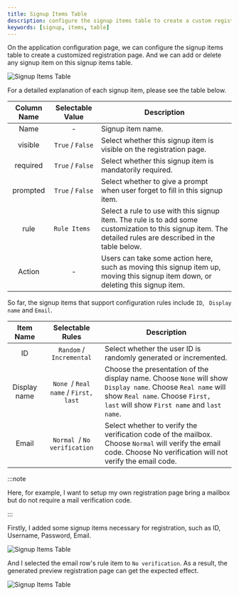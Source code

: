 ```yaml
---
title: Signup Items Table
description: configure the signup items table to create a custom registration page
keywords: [signup, items, table]
---
```


On the application configuration page, we can configure the signup items table to create a customized registration page. And we can add or delete any signup item on this signup items table.

![Signup Items Table](/img/signup-items-table.png)

For a detailed explanation of each signup item, please see the table below.

|    Column Name    |                                      Selectable Value                                      | Description                                                                                                                                                                                                                                                                                |
| :---------: | :----------------------------------------------------------------------------------: | ------------------------------------------------------------------------------------------------------------------------------------------------------------------------------------------------------------------------------------------------------------------------------------------ |
|    Name    |                                          -                                          | Signup item name.                                                                                                                                                                                                                     |
|    visible    |      `True` / `False`      | Select whether this signup item is visible on the registration page.                                                                  |
|  required  |       `True` / `False`       | Select whether this signup item is mandatorily required.                                                  |
|   prompted   |         `True` / `False`         | Select whether to give a prompt when user forget to fill in this signup item.                                                                             |
| rule | `Rule Items ` | Select a rule to use with this signup item. The rule is to add some customization to this signup item. The detailed rules are described in the table below. |
| Action | - | Users can take some action here, such as moving this signup item up, moving this signup item down, or deleting this signup item. |

So far, the signup items that support configuration rules include `ID`, ` Display name` and `Email`.

|  Item Name   |           Selectable Rules           | Description                                                  |
| :----------: | :----------------------------------: | ------------------------------------------------------------ |
|      ID      |       `Random` / `Incremental`       | Select whether the user ID is randomly generated or incremented. |
| Display name | `None `/ `Real name` / `First, last` | Choose the presentation of the display name. Choose `None` will show `Display name`. Choose `Real name` will show `Real name`. Choose `First, last` will show `First name` and `last name`. |
|    Email     |     `Normal `/ `No verification`     | Select whether to verify the verification code of the mailbox. Choose `Normal` will verify the email code. Choose No verification will not verify the email code. |

:::note

Here, for example, I want to setup my own registration page bring a mailbox but do not require a mail verification code.

:::

Firstly, I added some signup items necessary for registration, such as ID, Username, Password, Email.

![Signup Items Table](/img/signup-items-table-demo-config.png)

And I selected the email row's rule item to `No verification`. As a result, the generated preview registration page can get the expected effect.

![Signup Items Table](/img/signup-items-table-demo-page.png)

